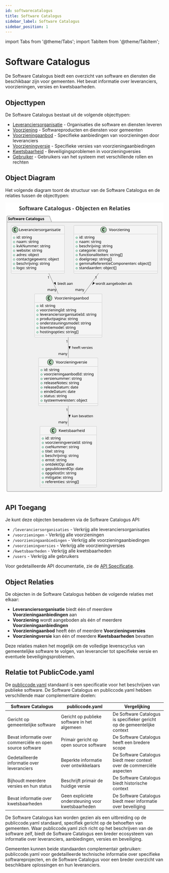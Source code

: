 ```yaml
---
id: softwarecatalogus
title: Software Catalogus
sidebar_label: Software Catalogus
sidebar_position: 1
---
```


import Tabs from '@theme/Tabs';
import TabItem from '@theme/TabItem';

# Software Catalogus

De Software Catalogus biedt een overzicht van software en diensten die beschikbaar zijn voor gemeenten. Het bevat informatie over leveranciers, voorzieningen, versies en kwetsbaarheden.

## Objecttypen

De Software Catalogus bestaat uit de volgende objecttypen:

- [Leveranciersorganisatie](leveranciersorganisatie) - Organisaties die software en diensten leveren
- [Voorziening](voorziening) - Softwareproducten en diensten voor gemeenten
- [Voorzieningaanbod](voorzieningaanbod) - Specifieke aanbiedingen van voorzieningen door leveranciers
- [Voorzieningversie](voorzieningversie) - Specifieke versies van voorzieningaanbiedingen
- [Kwetsbaarheid](kwetsbaarheid) - Beveiligingsproblemen in voorzieningversies
- [Gebruiker](user) - Gebruikers van het systeem met verschillende rollen en rechten

## Object Diagram

Het volgende diagram toont de structuur van de Software Catalogus en de relaties tussen de objecttypen:

![Software Catalogus Model Structuur](../Diagrams/softwarecatalogus-model.svg)

## API Toegang

Je kunt deze objecten benaderen via de Software Catalogus API:

- `/leveranciersorganisaties` - Verkrijg alle leveranciersorganisaties
- `/voorzieningen` - Verkrijg alle voorzieningen
- `/voorzieningaanbiedingen` - Verkrijg alle voorzieningaanbiedingen
- `/voorzieningversies` - Verkrijg alle voorzieningversies
- `/kwetsbaarheden` - Verkrijg alle kwetsbaarheden
- `/users` - Verkrijg alle gebruikers

Voor gedetailleerde API documentatie, zie de [API Specificatie](/api).

## Object Relaties

De objecten in de Software Catalogus hebben de volgende relaties met elkaar:

- **Leveranciersorganisatie** biedt één of meerdere **Voorzieningaanbiedingen** aan
- **Voorziening** wordt aangeboden als één of meerdere **Voorzieningaanbiedingen**
- **Voorzieningaanbod** heeft één of meerdere **Voorzieningversies**
- **Voorzieningversie** kan één of meerdere **Kwetsbaarheden** bevatten

Deze relaties maken het mogelijk om de volledige levenscyclus van gemeentelijke software te volgen, van leverancier tot specifieke versie en eventuele beveiligingsproblemen.

## Relatie tot PublicCode.yaml

De [publiccode.yaml](https://github.com/publiccodeyml/publiccode.yaml) standaard is een specificatie voor het beschrijven van publieke software. De Software Catalogus en publiccode.yaml hebben verschillende maar complementaire doelen:

| Software Catalogus | publiccode.yaml | Vergelijking |
|--------------------|-----------------|--------------|
| Gericht op gemeentelijke software | Gericht op publieke software in het algemeen | De Software Catalogus is specifieker gericht op de gemeentelijke context |
| Bevat informatie over commerciële en open source software | Primair gericht op open source software | De Software Catalogus heeft een bredere scope |
| Gedetailleerde informatie over leveranciers | Beperkte informatie over ontwikkelaars | De Software Catalogus biedt meer context over de commerciële aspecten |
| Bijhoudt meerdere versies en hun status | Beschrijft primair de huidige versie | De Software Catalogus biedt historische context |
| Bevat informatie over kwetsbaarheden | Geen expliciete ondersteuning voor kwetsbaarheden | De Software Catalogus biedt meer informatie over beveiliging |

De Software Catalogus kan worden gezien als een uitbreiding op de publiccode.yaml standaard, specifiek gericht op de behoeften van gemeenten. Waar publiccode.yaml zich richt op het beschrijven van de software zelf, biedt de Software Catalogus een breder ecosysteem van informatie over leveranciers, aanbiedingen, versies en beveiliging.

Gemeenten kunnen beide standaarden complementair gebruiken: publiccode.yaml voor gedetailleerde technische informatie over specifieke softwareprojecten, en de Software Catalogus voor een breder overzicht van beschikbare oplossingen en hun leveranciers. 